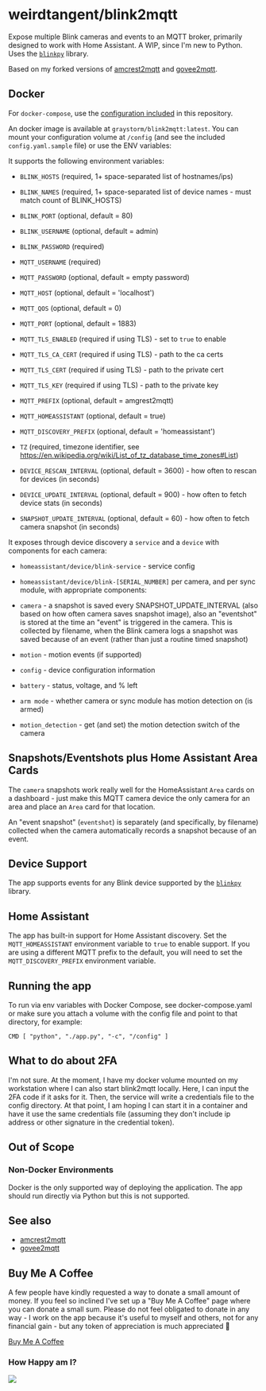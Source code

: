 # weirdtangent/blink2mqtt

Expose multiple Blink cameras and events to an MQTT broker, primarily
designed to work with Home Assistant. A WIP, since I'm new to Python.
Uses the [`blinkpy`](https://github.com/fronzbot/blinkpy) library.

Based on my forked versions of [amcrest2mqtt](https://github.com/weirdtangent/amcrest2mqtt)
and [govee2mqtt](https://github.com/weirdtangent/govee2mqtt).

## Docker
For `docker-compose`, use the [configuration included](https://github.com/weirdtangent/blink2mqtt/blob/master/docker-compose.yaml) in this repository.

An docker image is available at `graystorm/blink2mqtt:latest`. You can mount your configuration volume at `/config` (and see the included `config.yaml.sample` file) or use the ENV variables:

It supports the following environment variables:

-   `BLINK_HOSTS` (required, 1+ space-separated list of hostnames/ips)
-   `BLINK_NAMES` (required, 1+ space-separated list of device names - must match count of BLINK_HOSTS)
-   `BLINK_PORT` (optional, default = 80)
-   `BLINK_USERNAME` (optional, default = admin)
-   `BLINK_PASSWORD` (required)

-   `MQTT_USERNAME` (required)
-   `MQTT_PASSWORD` (optional, default = empty password)
-   `MQTT_HOST` (optional, default = 'localhost')
-   `MQTT_QOS` (optional, default = 0)
-   `MQTT_PORT` (optional, default = 1883)
-   `MQTT_TLS_ENABLED` (required if using TLS) - set to `true` to enable
-   `MQTT_TLS_CA_CERT` (required if using TLS) - path to the ca certs
-   `MQTT_TLS_CERT` (required if using TLS) - path to the private cert
-   `MQTT_TLS_KEY` (required if using TLS) - path to the private key
-   `MQTT_PREFIX` (optional, default = amgrest2mqtt)
-   `MQTT_HOMEASSISTANT` (optional, default = true)
-   `MQTT_DISCOVERY_PREFIX` (optional, default = 'homeassistant')

-   `TZ` (required, timezone identifier, see https://en.wikipedia.org/wiki/List_of_tz_database_time_zones#List)
-   `DEVICE_RESCAN_INTERVAL` (optional, default = 3600) - how often to rescan for devices (in seconds)
-   `DEVICE_UPDATE_INTERVAL` (optional, default = 900) - how often to fetch device stats (in seconds)
-   `SNAPSHOT_UPDATE_INTERVAL` (optional, default = 60) - how often to fetch camera snapshot (in seconds)

It exposes through device discovery a `service` and a `device` with components for each camera:

-   `homeassistant/device/blink-service` - service config

-   `homeassistant/device/blink-[SERIAL_NUMBER]` per camera, and per sync module, with appropriate components:
-    `camera`           - a snapshot is saved every SNAPSHOT_UPDATE_INTERVAL (also based on how often camera saves snapshot image), also an "eventshot" is stored at the time an "event" is triggered in the camera. This is collected by filename, when the Blink camera logs a snapshot was saved because of an event (rather than just a routine timed snapshot)
-    `motion`           - motion events (if supported)
-    `config`           - device configuration information
-    `battery`          - status, voltage, and % left
-    `arm mode`         - whether camera or sync module has motion detection on (is armed)
-    `motion_detection` - get (and set) the motion detection switch of the camera

## Snapshots/Eventshots plus Home Assistant Area Cards

The `camera` snapshots work really well for the HomeAssistant `Area` cards on a dashboard - just make this MQTT camera device the only camera for an area and place an `Area` card for that location.

An "event snapshot" (`eventshot`) is separately (and specifically, by filename) collected when the camera automatically records a snapshot because of an event.

## Device Support

The app supports events for any Blink device supported by the [`blinkpy`](https://github.com/fronzbot/blinkpy) library.

## Home Assistant

The app has built-in support for Home Assistant discovery. Set the `MQTT_HOMEASSISTANT` environment variable to `true` to enable support.
If you are using a different MQTT prefix to the default, you will need to set the `MQTT_DISCOVERY_PREFIX` environment variable.

## Running the app

To run via env variables with Docker Compose, see docker-compose.yaml
or make sure you attach a volume with the config file and point to that directory, for example:
```
CMD [ "python", "./app.py", "-c", "/config" ]
```

## What to do about 2FA

I'm not sure. At the moment, I have my docker volume mounted on my workstation where I can also start blink2mqtt locally. Here, I can input the 2FA code if it asks for it. Then, the service will write a credentials file to the config directory. At that point, I am hoping I can start it in a container and have it use the same credentials file (assuming they don't include ip address or other signature in the credential token).

## Out of Scope

### Non-Docker Environments

Docker is the only supported way of deploying the application. The app should run directly via Python but this is not supported.

## See also
* [amcrest2mqtt](https://github.com/weirdtangent/amcrest2mqtt)
* [govee2mqtt](https://github.com/weirdtangent/govee2mqtt)

## Buy Me A Coffee

A few people have kindly requested a way to donate a small amount of money. If you feel so inclined I've set up a "Buy Me A Coffee"
page where you can donate a small sum. Please do not feel obligated to donate in any way - I work on the app because it's
useful to myself and others, not for any financial gain - but any token of appreciation is much appreciated 🙂

<a href="https://buymeacoffee.com/weirdtangent">Buy Me A Coffee</a>

### How Happy am I?

<img src="https://github.com/weirdtangent/blink2mqtt/actions/workflows/deploy.yaml/badge.svg" />
